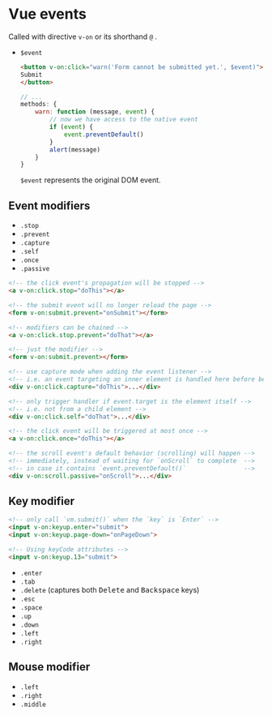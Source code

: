 # Vue events

Called with directive `v-on` or its shorthand `@` .

- `$event`

    ```html
    <button v-on:click="warn('Form cannot be submitted yet.', $event)">
    Submit
    </button>
    ```

    ```js
    // ...
    methods: {
        warn: function (message, event) {
            // now we have access to the native event
            if (event) {
                event.preventDefault()
            }
            alert(message)
        }
    }
    ```

    `$event` represents the original DOM event.

## Event modifiers

- `.stop`
- `.prevent`
- `.capture`
- `.self`
- `.once`
- `.passive`

```html
<!-- the click event's propagation will be stopped -->
<a v-on:click.stop="doThis"></a>

<!-- the submit event will no longer reload the page -->
<form v-on:submit.prevent="onSubmit"></form>

<!-- modifiers can be chained -->
<a v-on:click.stop.prevent="doThat"></a>

<!-- just the modifier -->
<form v-on:submit.prevent></form>

<!-- use capture mode when adding the event listener -->
<!-- i.e. an event targeting an inner element is handled here before being handled by that element -->
<div v-on:click.capture="doThis">...</div>

<!-- only trigger handler if event.target is the element itself -->
<!-- i.e. not from a child element -->
<div v-on:click.self="doThat">...</div>

<!-- the click event will be triggered at most once -->
<a v-on:click.once="doThis"></a>

<!-- the scroll event's default behavior (scrolling) will happen -->
<!-- immediately, instead of waiting for `onScroll` to complete  -->
<!-- in case it contains `event.preventDefault()`                -->
<div v-on:scroll.passive="onScroll">...</div>
```

## Key modifier

```html
<!-- only call `vm.submit()` when the `key` is `Enter` -->
<input v-on:keyup.enter="submit">
<input v-on:keyup.page-down="onPageDown">

<!-- Using keyCode attributes -->
<input v-on:keyup.13="submit">
```

- `.enter`
- `.tab`
- `.delete` (captures both <kbd>Delete</kbd> and <kbd>Backspace</kbd> keys)
- `.esc`
- `.space`
- `.up`
- `.down`
- `.left`
- `.right`

## Mouse modifier

- `.left`
- `.right`
- `.middle`
